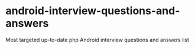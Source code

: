 # android-interview-questions-and-answers
Most targeted up-to-date php Android interview questions and answers list
